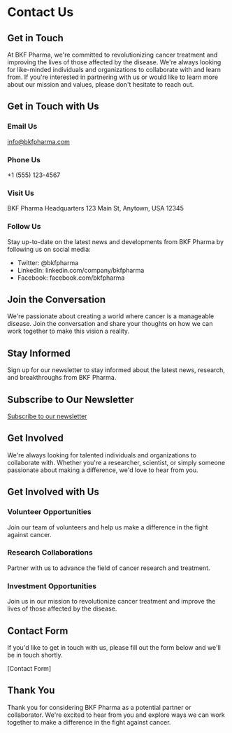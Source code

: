 **Contact Us**
=============

**Get in Touch**
----------------

At BKF Pharma, we're committed to revolutionizing cancer treatment and improving the lives of those affected by the disease. We're always looking for like-minded individuals and organizations to collaborate with and learn from. If you're interested in partnering with us or would like to learn more about our mission and values, please don't hesitate to reach out.

**Get in Touch with Us**
-------------------------

### Email Us

[info@bkfpharma.com](mailto:info@bkfpharma.com)

### Phone Us

+1 (555) 123-4567

### Visit Us

BKF Pharma Headquarters
123 Main St, Anytown, USA 12345

### Follow Us

Stay up-to-date on the latest news and developments from BKF Pharma by following us on social media:

* Twitter: @bkfpharma
* LinkedIn: linkedin.com/company/bkfpharma
* Facebook: facebook.com/bkfpharma

**Join the Conversation**
-------------------------

We're passionate about creating a world where cancer is a manageable disease. Join the conversation and share your thoughts on how we can work together to make this vision a reality.

**Stay Informed**
----------------

Sign up for our newsletter to stay informed about the latest news, research, and breakthroughs from BKF Pharma.

**Subscribe to Our Newsletter**
-----------------------------

[Subscribe to our newsletter](mailto:newsletter@bkfpharma.com)

**Get Involved**
----------------

We're always looking for talented individuals and organizations to collaborate with. Whether you're a researcher, scientist, or simply someone passionate about making a difference, we'd love to hear from you.

**Get Involved with Us**
-------------------------

### Volunteer Opportunities

Join our team of volunteers and help us make a difference in the fight against cancer.

### Research Collaborations

Partner with us to advance the field of cancer research and treatment.

### Investment Opportunities

Join us in our mission to revolutionize cancer treatment and improve the lives of those affected by the disease.

**Contact Form**
----------------

If you'd like to get in touch with us, please fill out the form below and we'll be in touch shortly.

[Contact Form]

**Thank You**
--------------

Thank you for considering BKF Pharma as a potential partner or collaborator. We're excited to hear from you and explore ways we can work together to make a difference in the fight against cancer.